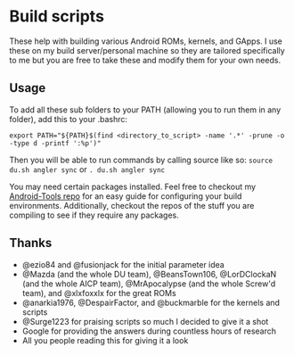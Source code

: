 # Build scripts

These help with building various Android ROMs, kernels, and GApps. I use these on my build server/personal machine so they are tailored specifically to me but you are free to take these and modify them for your own needs.

## Usage
To add all these sub folders to your PATH (allowing you to run them in any folder), add this to your .bashrc:

`export PATH="${PATH}$(find <directory_to_script> -name '.*' -prune -o -type d -printf ':%p')"`

Then you will be able to run commands by calling source like so:
`source du.sh angler sync` or  `. du.sh angler sync`

You may need certain packages installed. Feel free to checkout my [Android-Tools repo](https://github.com/nathanchance/Android-Tools) for an easy guide for configuring your build environments. Additionally, checkout the repos of the stuff you are compiling to see if they require any packages.

## Thanks
- @ezio84 and @fusionjack for the initial parameter idea
- @Mazda (and the whole DU team), @BeansTown106, @LorDClockaN (and the whole AICP team), @MrApocalypse (and the whole Screw'd team), and @xlxfoxxlx for the great ROMs
- @anarkia1976, @DespairFactor, and @buckmarble for the kernels and scripts
- @Surge1223 for praising scripts so much I decided to give it a shot
- Google for providing the answers during countless hours of research
- All you people reading this for giving it a look
